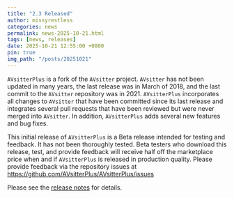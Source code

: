 ```yaml
---
title: "2.3 Released"
author: missyrestless
categories: news
permalink: news-2025-10-21.html
tags: [news, releases]
date: 2025-10-21 12:55:00 +0800
pin: true
img_path: "/posts/20251021"
---
```


`AVsitterPlus` is a fork of the `AVsitter` project. `AVsitter` has not been updated in many years, the last release was in March of 2018, and the last commit to the `AVsitter` repository was in 2021. `AVsitterPlus` incorporates all changes to `AVsitter` that have been committed since its last release and integrates several pull requests that have been reviewed but were never merged into `AVsitter`. In addition, `AVsitterPlus` adds several new features and bug fixes.

This initial release of `AVsitterPlus` is a Beta release intended for testing and feedback. It has not been thoroughly tested. Beta testers who download this release, test, and provide feedback will receive half off the marketplace price when and if `AVsitterPlus` is released in production quality. Please provide feedback via the repository issues at https://github.com/AVsitterPlus/AVsitterPlus/issues

Please see the [release notes](https://github.com/AVsitterPlus/AVsitterPlus/releases/tag/v2.3beta) for details.
